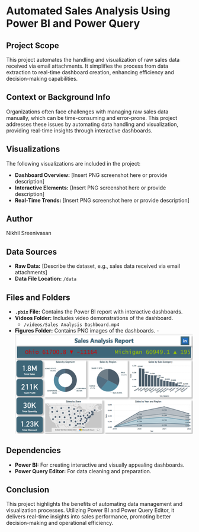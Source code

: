 # Automated Sales Analysis Using Power BI and Power Query

## Project Scope
This project automates the handling and visualization of raw sales data received via email attachments. It simplifies the process from data extraction to real-time dashboard creation, enhancing efficiency and decision-making capabilities.

## Context or Background Info
Organizations often face challenges with managing raw sales data manually, which can be time-consuming and error-prone. This project addresses these issues by automating data handling and visualization, providing real-time insights through interactive dashboards.

## Visualizations
The following visualizations are included in the project:
- **Dashboard Overview:** [Insert PNG screenshot here or provide description]
- **Interactive Elements:** [Insert PNG screenshot here or provide description]
- **Real-Time Trends:** [Insert PNG screenshot here or provide description]

## Author
Nikhil Sreenivasan

## Data Sources
- **Raw Data:** [Describe the dataset, e.g., sales data received via email attachments]
- **Data File Location:** `/data`

## Files and Folders
- **`.pbix` File:** Contains the Power BI report with interactive dashboards.
- **Videos Folder:** Includes video demonstrations of the dashboard.
  - `/videos/Sales Analysis Dashboard.mp4`
- **Figures Folder:** Contains PNG images of the dashboards.
  -![Dashboard Overview](reports/figures/Sales%20Analysis%20Report.png)

## Dependencies
- **Power BI:** For creating interactive and visually appealing dashboards.
- **Power Query Editor:** For data cleaning and preparation.

## Conclusion
This project highlights the benefits of automating data management and visualization processes. Utilizing Power BI and Power Query Editor, it delivers real-time insights into sales performance, promoting better decision-making and operational efficiency.